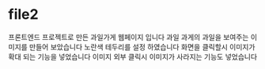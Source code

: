 # file2
프론트엔드 프로젝트로 만든 과일가게 웹페이지 입니다
과일 과게의 과일을 보여주는 이미지를 만들어 보았습니다
노란색 테두리를 설정 하였습니다
화면을 클릭할시 이미지가 확대 되는 기능을 넣었습니다
이미지 외부 클릭시 이미지가 사라지는 기능도 넣었습니다
